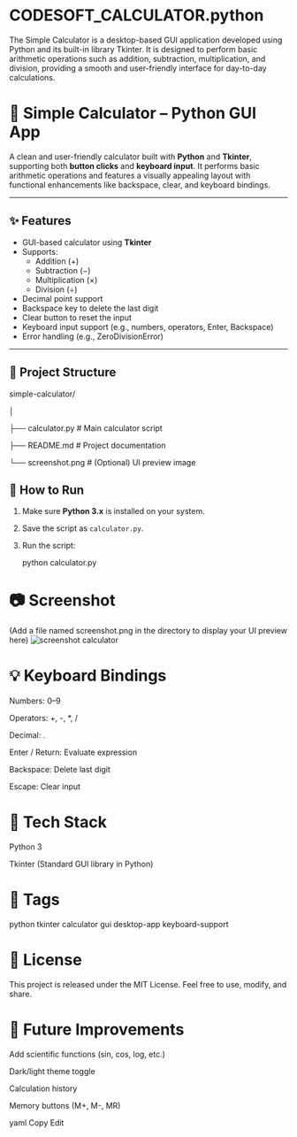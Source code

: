 # CODESOFT_CALCULATOR.python
The Simple Calculator is a desktop-based GUI application developed using Python and its built-in library Tkinter. It is designed to perform basic arithmetic operations such as addition, subtraction, multiplication, and division, providing a smooth and user-friendly interface for day-to-day calculations.

# 🧮 Simple Calculator – Python GUI App

A clean and user-friendly calculator built with **Python** and **Tkinter**, supporting both **button clicks** and **keyboard input**. It performs basic arithmetic operations and features a visually appealing layout with functional enhancements like backspace, clear, and keyboard bindings.

---

## ✨ Features

- GUI-based calculator using **Tkinter**
- Supports:
  - Addition (+)
  - Subtraction (−)
  - Multiplication (×)
  - Division (÷)
- Decimal point support
- Backspace key to delete the last digit
- Clear button to reset the input
- Keyboard input support (e.g., numbers, operators, Enter, Backspace)
- Error handling (e.g., ZeroDivisionError)

---

## 📁 Project Structure

simple-calculator/

│

├── calculator.py # Main calculator script

├── README.md # Project documentation

└── screenshot.png # (Optional) UI preview image



## 🚀 How to Run

1. Make sure **Python 3.x** is installed on your system.

2. Save the script as `calculator.py`.

3. Run the script:
   
   python calculator.py
 # 📷 Screenshot
(Add a file named screenshot.png in the directory to display your UI preview here)
  ![screenshot calculator](https://github.com/user-attachments/assets/d67f6e58-d1cf-4287-9379-0c2e1199934d)



# 💡 Keyboard Bindings
Numbers: 0–9

Operators: +, -, *, /

Decimal: .

Enter / Return: Evaluate expression

Backspace: Delete last digit

Escape: Clear input

# 🧰 Tech Stack
Python 3

Tkinter (Standard GUI library in Python)

# 📌 Tags
python tkinter calculator gui desktop-app keyboard-support

# 📜 License
This project is released under the MIT License. Feel free to use, modify, and share.

# 🚧 Future Improvements
Add scientific functions (sin, cos, log, etc.)

Dark/light theme toggle

Calculation history

Memory buttons (M+, M-, MR)

yaml
Copy
Edit
